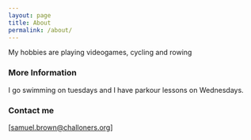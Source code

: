 ```yaml
---
layout: page
title: About
permalink: /about/
---
```


My hobbies are playing videogames, cycling and rowing

### More Information

I go swimming on tuesdays and I have parkour lessons on Wednesdays.

### Contact me

[samuel.brown@challoners.org]
